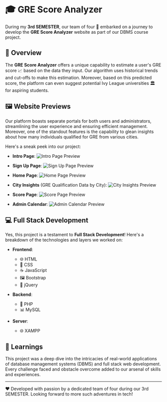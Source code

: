 # 🎓 GRE Score Analyzer

During my **3rd SEMESTER**, our team of four 🚀 embarked on a journey to develop the **GRE Score Analyzer** website as part of our DBMS course project.

## 📌 Overview

The **GRE Score Analyzer** offers a unique capability to estimate a user's GRE score 📈 based on the data they input. Our algorithm uses historical trends and cut-offs to make this estimation. Moreover, based on this predicted score, the platform can even suggest potential Ivy League universities 🏛️ for aspiring students.

## 🖼️ Website Previews

Our platform boasts separate portals for both users and administrators, streamlining the user experience and ensuring efficient management. Moreover, one of the standout features is the capability to glean insights about how many individuals qualified for GRE from various cities.

Here's a sneak peek into our project:

- **Intro Page**:
  ![Intro Page Preview](https://github.com/Vinu-1975/GRE_ANALYZER_WEB_APP/assets/89218383/a03b51ae-3606-4706-b202-cdfb47bb3437)

- **Sign Up Page**:
  ![Sign Up Page Preview](https://github.com/Vinu-1975/GRE_ANALYZER_WEB_APP/assets/89218383/e0c819ea-aab0-4ca4-a8e5-96029fc79f67)

- **Home Page**:
  ![Home Page Preview](https://github.com/Vinu-1975/GRE_ANALYZER_WEB_APP/assets/89218383/668aa356-8993-4b1d-8353-eb7b74bd2621)

- **City Insights** (GRE Qualification Data by City):
  ![City Insights Preview](https://github.com/Vinu-1975/GRE_ANALYZER_WEB_APP/assets/89218383/f3096e28-efc9-4058-866f-31fe5dd8bc4a)

- **Score Page**:
  ![Score Page Preview](https://github.com/Vinu-1975/GRE_ANALYZER_WEB_APP/assets/89218383/b0c6156d-d996-4eb1-872a-d9433bef8b6d)

- **Admin Calendar**:
  ![Admin Calendar Preview](https://github.com/Vinu-1975/GRE_ANALYZER_WEB_APP/assets/89218383/db808748-2a94-469e-acae-c2f811391981)

## 💻 Full Stack Development

Yes, this project is a testament to **Full Stack Development**! Here's a breakdown of the technologies and layers we worked on:

- **Frontend**: 
  - 🌐 HTML
  - 🎨 CSS
  - ☕ JavaScript
  - 🖼️ Bootstrap
  - 📜 jQuery
  
- **Backend**:
  - 🐘 PHP
  - 📊 MySQL
  
- **Server**:
  - 🌐 XAMPP

## 🌟 Learnings

This project was a deep dive into the intricacies of real-world applications of database management systems (DBMS) and full stack web development. Every challenge faced and obstacle overcome added to our arsenal of skills and experiences.

---

❤️ Developed with passion by a dedicated team of four during our 3rd SEMESTER. Looking forward to more such adventures in tech!

